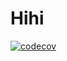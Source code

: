 # Hihi

[![codecov](https://codecov.io/gh/rbantog/react-tsx-test/branch/master/graph/badge.svg)](https://codecov.io/gh/rbantog/react-tsx-test)